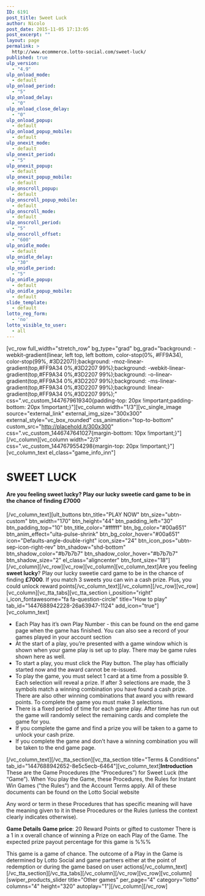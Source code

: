 ```yaml
---
ID: 6191
post_title: Sweet Luck
author: Nicolo
post_date: 2015-11-05 17:13:05
post_excerpt: ""
layout: page
permalink: >
  http://www.ecommerce.lotto-social.com/sweet-luck/
published: true
ulp_version:
  - "4.9"
ulp_onload_mode:
  - default
ulp_onload_period:
  - "5"
ulp_onload_delay:
  - "0"
ulp_onload_close_delay:
  - "0"
ulp_onload_popup:
  - default
ulp_onload_popup_mobile:
  - default
ulp_onexit_mode:
  - default
ulp_onexit_period:
  - "5"
ulp_onexit_popup:
  - default
ulp_onexit_popup_mobile:
  - default
ulp_onscroll_popup:
  - default
ulp_onscroll_popup_mobile:
  - default
ulp_onscroll_mode:
  - default
ulp_onscroll_period:
  - "5"
ulp_onscroll_offset:
  - "600"
ulp_onidle_mode:
  - default
ulp_onidle_delay:
  - "30"
ulp_onidle_period:
  - "5"
ulp_onidle_popup:
  - default
ulp_onidle_popup_mobile:
  - default
slide_template:
  - default
lotto_reg_form:
  - 'no'
lotto_visible_to_user:
  - all
---
```

[vc_row full_width="stretch_row" bg_type="grad" bg_grad="background: -webkit-gradient(linear, left top, left bottom, color-stop(0%, #FF9A34), color-stop(99%, #3D2207));background: -moz-linear-gradient(top,#FF9A34 0%,#3D2207 99%);background: -webkit-linear-gradient(top,#FF9A34 0%,#3D2207 99%);background: -o-linear-gradient(top,#FF9A34 0%,#3D2207 99%);background: -ms-linear-gradient(top,#FF9A34 0%,#3D2207 99%);background: linear-gradient(top,#FF9A34 0%,#3D2207 99%);" css=".vc_custom_1447679619340{padding-top: 20px !important;padding-bottom: 20px !important;}"][vc_column width="1/3"][vc_single_image source="external_link" external_img_size="300x300" external_style="vc_box_rounded" css_animation="top-to-bottom" custom_src="http://placehold.it/300x300" css=".vc_custom_1446747641027{margin-bottom: 10px !important;}"][/vc_column][vc_column width="2/3" css=".vc_custom_1447679554298{margin-top: 20px !important;}"][vc_column_text el_class="game_info_inn"]
<h1 class="game_title"><strong>SWEET LUCK</strong></h1>
<h4 class="game_desc">Are you feeling sweet lucky? Play our lucky sweetie card game to be in the chance of finding <strong>£7000</strong></h4>
[/vc_column_text][ult_buttons btn_title="PLAY NOW" btn_size="ubtn-custom" btn_width="170" btn_height="44" btn_padding_left="30" btn_padding_top="10" btn_title_color="#ffffff" btn_bg_color="#00a651" btn_anim_effect="ulta-pulse-shrink" btn_bg_color_hover="#00a651" icon="Defaults-angle-double-right" icon_size="24" btn_icon_pos="ubtn-sep-icon-right-rev" btn_shadow="shd-bottom" btn_shadow_color="#b7b7b7" btn_shadow_color_hover="#b7b7b7" btn_shadow_size="2" el_class="aligncenter" btn_font_size="18"][/vc_column][/vc_row][vc_row][vc_column][vc_column_text]Are you feeling <strong>sweet lucky</strong>? Play our lucky sweetie card game to be in the chance of finding <strong>£7000</strong>. If you match 3 sweets you can win a cash prize. Plus, you could unlock reward points[/vc_column_text][/vc_column][/vc_row][vc_row][vc_column][vc_tta_tabs][vc_tta_section i_position="right" i_icon_fontawesome="fa fa-question-circle" title="How to play" tab_id="1447688942228-26a63947-1124" add_icon="true"][vc_column_text]
<ul>
	<li>Each Play has it’s own Play Number - this can be found on the end game page when the game has finished. You can also see a record of your games played in your account section</li>
	<li>At the start of a play, you’re presented with a game window which is shown when your game play is set up to play. There may be game rules shown here as well.</li>
	<li>To start a play, you must click the Play button. The play has officially started now and the award cannot be re-issued.</li>
	<li>To play the game, you must select 1 card at a time from a possible 9. Each selection will reveal a prize. If after 3 selections are made, the 3 symbols match a winning combination you have found a cash prize. There are also other winning combinations that award you with reward points. To complete the game you must make 3 selections.</li>
	<li>There is a fixed period of time for each game play. After time has run out the game will randomly select the remaining cards and complete the game for you.</li>
	<li>If you complete the game and find a prize you will be taken to a game to unlock your cash prize.</li>
	<li>If you complete the game and don’t have a winning combination you will be taken to the end game page.</li>
</ul>
[/vc_column_text][/vc_tta_section][vc_tta_section title="Terms &amp; Conditions" tab_id="1447688942652-8e5c5ecb-6464"][vc_column_text]<strong>Introduction</strong>
These are the Game Procedures (the “Procedures”) for Sweet Luck (the “Game”). When You play the Game, these Procedures, the Rules for Instant Win Games ("the Rules") and the Account Terms apply. All of these documents can be found on the Lotto Social website

Any word or term in these Procedures that has specific meaning will have the meaning given to it in these Procedures or the Rules (unless the context clearly indicates otherwise).

<strong>Game Details</strong>
<strong>Game price</strong>: 20 Reward Points or gifted to customer
There is a 1 in x overall chance of winning a Prize on each Play of the Game. The expected prize payout percentage for this game is %%%

This game is a game of chance. The outcome of a Play in the Game is determined by Lotto Social and game partners either at the point of redemption or during the game based on user actions[/vc_column_text][/vc_tta_section][/vc_tta_tabs][/vc_column][/vc_row][vc_row][vc_column][swiper_products_slider title="Other games" per_page="4" category="lotto" columns="4" height="320" autoplay="1"][/vc_column][/vc_row]